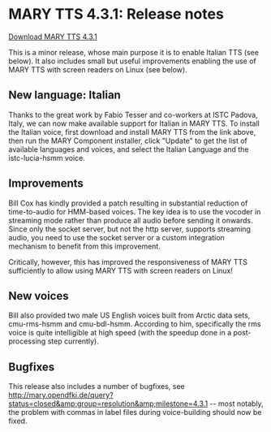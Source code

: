 
# MARY TTS 4.3.1: Release notes

[​Download MARY TTS 4.3.1](http://mary.dfki.de/download/4.3.1/openmary-standalone-install-4.3.1.jar)

This is a minor release, whose main purpose it is to enable Italian TTS (see below).
It also includes small but useful improvements enabling the use of MARY TTS with screen readers on Linux (see below).

## New language: Italian

Thanks to the great work by Fabio Tesser and co-workers at ISTC Padova, Italy, we can now make available support for Italian in MARY TTS.
To install the Italian voice, first download and install MARY TTS from the link above, then run the MARY Component installer, click "Update" to get the list of available languages and voices, and select the Italian Language and the istc-lucia-hsmm voice.

## Improvements

Bill Cox has kindly provided a patch resulting in substantial reduction of time-to-audio for HMM-based voices.
The key idea is to use the vocoder in streaming mode rather than produce all audio before sending it onwards.
Since only the socket server, but not the http server, supports streaming audio, you need to use the socket server or a custom integration mechanism to benefit from this improvement.

Critically, however, this has improved the responsiveness of MARY TTS sufficiently to allow using MARY TTS with screen readers on Linux!

## New voices

Bill also provided two male US English voices built from Arctic data sets, cmu-rms-hsmm and cmu-bdl-hsmm.
According to him, specifically the rms voice is quite intelligible at high speed (with the speedup done in a post-processing step currently).

## Bugfixes

This release also includes a number of bugfixes, see http://mary.opendfki.de/query?status=closed&amp;group=resolution&amp;milestone=4.3.1 -- most notably, the problem with commas in label files during voice-building should now be fixed.
